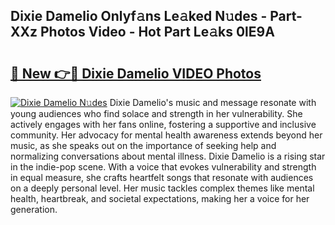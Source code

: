 ## Dixie Damelio Onlyf𝚊ns Le𝚊ked N𝚞des - Part-XXz Photos Video - Hot Part Le𝚊ks 0lE9A

# <h2><a href="http://ab51454.deff.icu/?id=Dixie+Damelio">🔗 New 👉🔴 Dixie Damelio VIDEO Photos</a></h2>

[![Dixie Damelio N𝚞des](https://i.imgur.com/rIISA9y.gif)](http://ab51454.deff.icu/?id=Dixie+Damelio)
Dixie Damelio's music and message resonate with young audiences who find solace and strength in her vulnerability. She actively engages with her fans online, fostering a supportive and inclusive community. Her advocacy for mental health awareness extends beyond her music, as she speaks out on the importance of seeking help and normalizing conversations about mental illness. Dixie Damelio is a rising star in the indie-pop scene. With a voice that evokes vulnerability and strength in equal measure, she crafts heartfelt songs that resonate with audiences on a deeply personal level. Her music tackles complex themes like mental health, heartbreak, and societal expectations, making her a voice for her generation.
